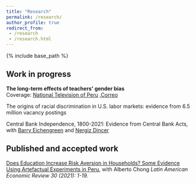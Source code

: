 ```yaml
---
title: "Research"
permalink: /research/
author_profile: true
redirect_from:
 - /research
 - /research.html
---
```


  {% include base_path %}

## Work in progress
**The long-term effects of teachers' gender bias**<br>
Coverage: [National Television of Peru](https://www.youtube.com/watch?v=7Ahmv8v4ZYI&t=60s) ,[Correo](https://diariocorreo.pe/peru/universidad-de-berkeley-california-convoca-a-escolares-y-profesores-para-proyecto-internacional-noticia/?fbclid=IwAR39GczNzLDTHVLlIv6tR4rc6FFQd2Rmn_7NNedI1es9iva2ZOVRR-4YFIs)

The origins of racial discrimination in U.S. labor markets: evidence from 6.5 million vacancy postings

Central Bank Independence, 1800-2021: Evidence from Central Bank Acts, with [Barry Eichengreen](https://eml.berkeley.edu/~eichengr/) and [Nergiz Dincer](https://www.tedu.edu.tr/en/nazire-nergiz-dincer)

## Published and accepted work
[Does Education Increase Risk Aversion in Households? Some Evidence Using Artefactual Experiments in Peru](https://ojs.latinaer.org/laer/article/view/22), with Alberto Chong
_Latin American Economic Review 30 (2021): 1-19._
